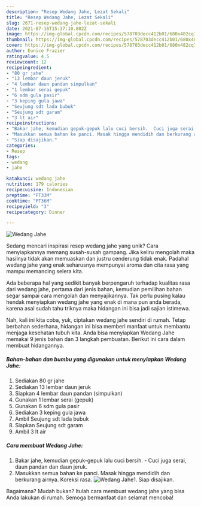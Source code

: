 ```yaml
---
description: "Resep Wedang Jahe, Lezat Sekali"
title: "Resep Wedang Jahe, Lezat Sekali"
slug: 2671-resep-wedang-jahe-lezat-sekali
date: 2021-07-16T15:37:10.802Z
image: https://img-global.cpcdn.com/recipes/578703decc412b01/680x482cq70/wedang-jahe-foto-resep-utama.jpg
thumbnail: https://img-global.cpcdn.com/recipes/578703decc412b01/680x482cq70/wedang-jahe-foto-resep-utama.jpg
cover: https://img-global.cpcdn.com/recipes/578703decc412b01/680x482cq70/wedang-jahe-foto-resep-utama.jpg
author: Eunice Frazier
ratingvalue: 4.5
reviewcount: 12
recipeingredient:
- "80 gr jahe"
- "13 lembar daun jeruk"
- "4 lembar daun pandan simpulkan"
- "1 lembar serai gepuk"
- "6 sdm gula pasir"
- "3 keping gula jawa"
- "Seujung sdt lada bubuk"
- "Seujung sdt garam"
- "3 lt air"
recipeinstructions:
- "Bakar jahe, kemudian gepuk-gepuk lalu cuci bersih.  Cuci juga serai, daun pandan dan daun jeruk."
- "Masukkan semua bahan ke panci. Masak hingga mendidih dan berkurang airnya. Koreksi rasa."
- "Siap disajikan."
categories:
- Resep
tags:
- wedang
- jahe

katakunci: wedang jahe 
nutrition: 179 calories
recipecuisine: Indonesian
preptime: "PT33M"
cooktime: "PT36M"
recipeyield: "3"
recipecategory: Dinner

---
```



![Wedang Jahe](https://img-global.cpcdn.com/recipes/578703decc412b01/680x482cq70/wedang-jahe-foto-resep-utama.jpg)

Sedang mencari inspirasi resep wedang jahe yang unik? Cara menyiapkannya memang susah-susah gampang. Jika keliru mengolah maka hasilnya tidak akan memuaskan dan justru cenderung tidak enak. Padahal wedang jahe yang enak seharusnya mempunyai aroma dan cita rasa yang mampu memancing selera kita.



Ada beberapa hal yang sedikit banyak berpengaruh terhadap kualitas rasa dari wedang jahe, pertama dari jenis bahan, kemudian pemilihan bahan segar sampai cara mengolah dan menyajikannya. Tak perlu pusing kalau hendak menyiapkan wedang jahe yang enak di mana pun anda berada, karena asal sudah tahu triknya maka hidangan ini bisa jadi sajian istimewa.


Nah, kali ini kita coba, yuk, ciptakan wedang jahe sendiri di rumah. Tetap berbahan sederhana, hidangan ini bisa memberi manfaat untuk membantu menjaga kesehatan tubuh kita. Anda bisa menyiapkan Wedang Jahe memakai 9 jenis bahan dan 3 langkah pembuatan. Berikut ini cara dalam membuat hidangannya.

<!--inarticleads1-->

##### Bahan-bahan dan bumbu yang digunakan untuk menyiapkan Wedang Jahe:

1. Sediakan 80 gr jahe
1. Sediakan 13 lembar daun jeruk
1. Siapkan 4 lembar daun pandan (simpulkan)
1. Gunakan 1 lembar serai (gepuk)
1. Gunakan 6 sdm gula pasir
1. Sediakan 3 keping gula jawa
1. Ambil Seujung sdt lada bubuk
1. Siapkan Seujung sdt garam
1. Ambil 3 lt air




<!--inarticleads2-->

##### Cara membuat Wedang Jahe:

1. Bakar jahe, kemudian gepuk-gepuk lalu cuci bersih.  - Cuci juga serai, daun pandan dan daun jeruk.
1. Masukkan semua bahan ke panci. Masak hingga mendidih dan berkurang airnya. Koreksi rasa.
<img src="//assets-global.cpcdn.com/assets/icons/button_play-2c75c40dde080a61004c1f40b05d8f140eaff45d7e9e6481dc71c63d2e7c4909.png" alt="Wedang Jahe">1. Siap disajikan.




Bagaimana? Mudah bukan? Itulah cara membuat wedang jahe yang bisa Anda lakukan di rumah. Semoga bermanfaat dan selamat mencoba!
